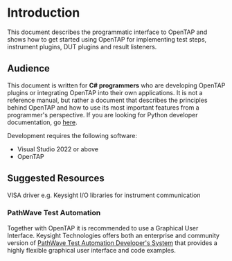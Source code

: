 Introduction
============
This document describes the programmatic interface to OpenTAP and shows how to get started using OpenTAP for implementing test steps, instrument plugins, DUT plugins and result listeners.

## Audience
This document is written for **C# programmers** who are developing OpenTAP plugins or integrating OpenTAP into their own applications. It is not a reference manual, but rather a document that describes the principles behind OpenTAP and how to use its most important features from a programmer's perspective. If you are looking for Python developer documentation, go [here](https://doc.opentap.io/OpenTap.Python/).

Development requires the following software:

- Visual Studio 2022 or above
- OpenTAP

## Suggested Resources
VISA driver e.g. Keysight I/O libraries for instrument communication
### PathWave Test Automation
Together with OpenTAP it is recommended to use a Graphical User Interface. Keysight Technologies offers both an enterprise and community version of [PathWave Test Automation Developer's System](https://www.keysight.com/find/tapinstall) that provides a highly flexible graphical user interface and code examples.
